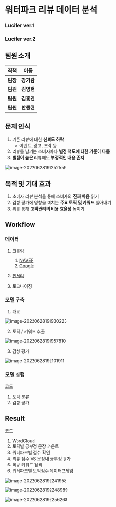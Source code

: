 # 워터파크 리뷰 데이터 분석

### Lucifer ver.1
### ~~Lucifer ver.2~~



## 팀원 소개

| 직책     | 이름       |
| -------- | ---------- |
| **팀장** | **강가람** |
| **팀원** | **김영현** |
| **팀원** | **김홍진** |
| **팀원** | **한동권** |

## 문제 인식

1. 기존 리뷰에 대한 **신뢰도 하락**
   - 이벤트, 광고, 조작 등
2. 리뷰를 남기는 소비자마다 **별점 척도에 대한 기준이 다름**
3. **별점이 높은** 리뷰에도 **부정적인 내용 존재**

![image-20220628191252559](README/image-20220628191252559.png)



## 목적 및 기대 효과

1. 소비자 리뷰 분석을 통해 소비자의 **진짜 마음** 읽기
2. 감성 평가에 영향을 미치는 **주요 토픽 및 키워드** 알아내기
3. 위를 통해 **고객관리의 비용 효율성** 높이기



## Workflow

### 데이터

1. 크롤링
   1. [NAVER](https://github.com/Younghyeon-Kim/Project/blob/master/%ED%81%AC%EB%A1%A4%EB%A7%81/NAVER_crawling.ipynb)
   2. [Google](https://github.com/Younghyeon-Kim/Project/blob/master/%ED%81%AC%EB%A1%A4%EB%A7%81/google_crawling.ipynb)

2. [전처리](https://github.com/Younghyeon-Kim/Project/blob/master/%EC%A0%84%EC%B2%98%EB%A6%AC.ipynb)
3. 토크나이징

### 모델 구축

1. 개요

![image-20220628191930223](README/image-20220628191930223.png)



2. 토픽 / 키워드 추출

![image-20220628191957810](README/image-20220628191957810.png)



3. 감성 평가

![image-20220628192101911](README/image-20220628192101911.png)



### 모델 실행

[코드](https://github.com/Younghyeon-Kim/Project/blob/master/LUCIFER_ver1.ipynb)

1. 토픽 분류
2. 감성 평가



## Result

[코드](https://github.com/Younghyeon-Kim/Project/blob/master/%EA%B2%B0%EA%B3%BC%EB%B6%84%EC%84%9D_%EC%BD%94%EB%93%9C%EC%A0%95%EB%A6%AC.ipynb)

1. WordCloud
2. 토픽별 긍부정 문장 카운트
3. 워터파크별 점수 확인
4. 리뷰 점수 VS 문장내 긍부정 평가
5. 리뷰 키워드 검색
6. 워터파크별 토픽점수 데이터프레임

![image-20220628192241958](README/image-20220628192241958.png)

![image-20220628192248989](README/image-20220628192248989.png)

![image-20220628192256268](README/image-20220628192256268.png)
